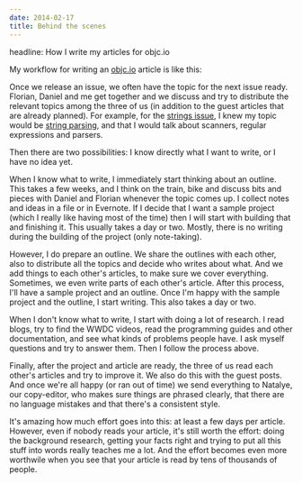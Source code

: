 ```yaml
---
date: 2014-02-17
title: Behind the scenes
---
```

headline: How I write my articles for objc.io

My workflow for writing an [objc.io](http://www.objc.io) article is like this:

Once we release an issue, we often have the topic for the next issue ready. Florian, Daniel and me get together and we discuss and try to distribute the relevant topics among the three of us (in addition to the guest articles that are already planned). For example, for the [strings issue](http://www.objc.io/issue-9/), I knew my topic would be [string parsing](http://www.objc.io/issue-9/string-parsing.html), and that I would talk about scanners, regular expressions and parsers.

Then there are two possibilities: I know directly what I want to write, or I have no idea yet.

When I know what to write, I immediately start thinking about an outline. This takes a few weeks, and I think on the train, bike and discuss bits and pieces with Daniel and Florian whenever the topic comes up. I collect notes and ideas in a file or in Evernote. If I decide that I want a sample project (which I really like having most of the time) then I will start with building that and finishing it. This usually takes a day or two. 
Mostly, there is no writing during the building of the project (only note-taking). 

However, I do prepare an outline. We share the outlines with each other, also to distribute all the topics and decide who writes about what. And we add things to each other's articles, to make sure we cover everything. Sometimes, we even write parts of each other's article.  After this process, I'll have a sample project and an outline. Once I'm happy with the sample project and the outline, I start writing. This also takes a day or two.

When I don't know what to write, I start with doing a lot of research. I read blogs, try to find the WWDC videos, read the programming guides and other documentation, and see what kinds of problems people have. I ask myself questions and try to answer them. Then I follow the process above.

Finally, after the project and article are ready, the three of us read each other's articles and try to improve it. We also do this with the guest posts. And once we're all happy (or ran out of time) we send everything to Natalye, our copy-editor, who makes sure things are phrased clearly, that there are no language mistakes and that there's a consistent style.

It's amazing how much effort goes into this: at least a few days per article. However, even if nobody reads your article, it's still worth the effort: doing the background research, getting your facts right and trying to put all this stuff into words really teaches me a lot. And the effort becomes even more worthwile when you see that your article is read by tens of thousands of people.
